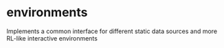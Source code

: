 # environments

Implements a common interface for different static data sources and more RL-like interactive environments
